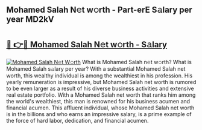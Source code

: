 ## Mohamed Salah N𝚎t w𝚘rth - Part-erE S𝚊lary per year MD2kV

# <h2><a href="http://gc34lm.nevu.top/?p=Mohamed+Salah">🔗 👉🔴 Mohamed Salah N𝚎t w𝚘rth - S𝚊lary</a></h2>

[![Mohamed Salah N𝚎t W𝚘rth](https://i.imgur.com/Oavwk0R.jpeg)](http://gc34lm.nevu.top/?p=Mohamed+Salah)
What is Mohamed Salah n𝚎t w𝚘rth? What is Mohamed Salah s𝚊lary per year?
With a substantial Mohamed Salah net worth, this wealthy individual is among the wealthiest in his profession. His yearly remuneration is impressive, but Mohamed Salah net worth is rumored to be even larger as a result of his diverse business activities and extensive real estate portfolio. With a Mohamed Salah net worth that ranks him among the world's wealthiest, this man is renowned for his business acumen and financial acumen. This affluent individual, whose Mohamed Salah net worth is in the billions and who earns an impressive salary, is a prime example of the force of hard labor, dedication, and financial acumen.
